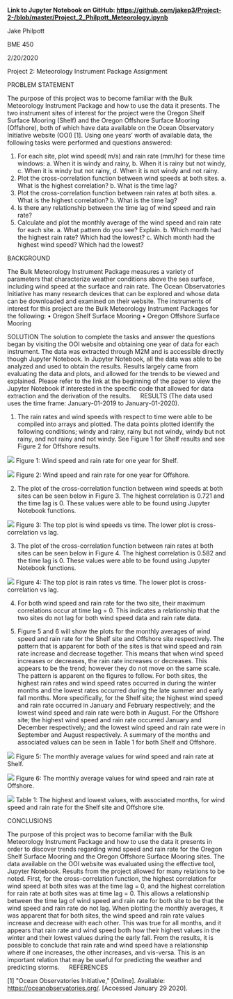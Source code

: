 __Link to Jupyter Notebook on GitHub:
https://github.com/jakep3/Project-2-/blob/master/Project_2_Philpott_Meteorology.ipynb__


Jake Philpott

BME 450

2/20/2020

Project 2: Meteorology Instrument Package Assignment

PROBLEM STATEMENT 

The purpose of this project was to become familiar with the Bulk Meteorology Instrument Package and how to use the data it presents. The two instrument sites of interest for the project were the Oregon Shelf Surface Mooring (Shelf) and the Oregon Offshore Surface Mooring (Offshore), both of which have data available on the Ocean Observatory Initiative website (OOI) [1]. Using one years’ worth of available data, the following tasks were performed and questions answered:

1.	For each site, plot wind speed( m/s) and rain rate (mm/hr) for these time windows:
a.	When it is windy and rainy,
b.	When it is rainy but not windy,
c.	When it is windy but not rainy,
d.	When it is not windy and not rainy.
2.	Plot the cross-correlation function between wind speeds at both sites.
a.	What is the highest correlation?
b.	What is the time lag?
3.	Plot the cross-correlation function between rain rates at both sites.
a.	What is the highest correlation?
b.	What is the time lag?
4.	Is there any relationship between the time lag of wind speed and rain rate?
5.	Calculate and plot the monthly average of the wind speed and rain rate for each site.
a.	What pattern do you see? Explain.
b.	Which month had the highest rain rate? Which had the lowest?
c.	Which month had the highest wind speed? Which had the lowest?

BACKGROUND

The Bulk Meteorology Instrument Package measures a variety of parameters that characterize weather conditions above the sea surface, including wind speed at the surface and rain rate. The Ocean Observatories Initiative has many research devices that can be explored and whose data can be downloaded and examined on their website. The instruments of interest for this project are the Bulk Meteorology Instrument Packages for the following:
•	Oregon Shelf Surface Mooring
•	Oregon Offshore Surface Mooring

SOLUTION 
The solution to complete the tasks and answer the questions began by visiting the OOI website and obtaining one year of data for each instrument. The data was extracted through M2M and is accessible directly though Jupyter Notebook. In Jupyter Notebook, all the data was able to be analyzed and used to obtain the results. Results largely came from evaluating the data and plots, and allowed for the trends to be viewed and explained. Please refer to the link at the beginning of the paper to view the Jupyter Notebook if interested in the specific code that allowed for data extraction and the derivation of the results. 
 
RESULTS
(The data used uses the time frame: January-01-2019 to January-01-2020). 

1.	The rain rates and wind speeds with respect to time were able to be compiled into arrays and plotted. The data points plotted identify the following conditions; windy and rainy, rainy but not windy, windy but not rainy, and not rainy and not windy. See Figure 1 for Shelf results and see Figure 2 for Offshore results.

![](1.jpg)
Figure 1: Wind speed and rain rate for one year for Shelf.

![](2.jpg)
Figure 2: Wind speed and rain rate for one year for Offshore.

2.	The plot of the cross-correlation function between wind speeds at both sites can be seen below in Figure 3. The highest correlation is 0.721 and the time lag is 0. These values were able to be found using Jupyter Notebook functions.  
 
![](3.jpg) 
Figure 3: The top plot is wind speeds vs time. The lower plot is cross-correlation vs lag.

3.	The plot of the cross-correlation function between rain rates at both sites can be seen below in Figure 4. The highest correlation is 0.582 and the time lag is 0. These values were able to be found using Jupyter Notebook functions.

![](4.jpg)
Figure 4: The top plot is rain rates vs time. The lower plot is cross-correlation vs lag.

4.	For both wind speed and rain rate for the two site, their maximum correlations occur at time lag = 0. This indicates a relationship that the two sites do not lag for both wind speed data and rain rate data. 

5.	Figure 5 and 6 will show the plots for the monthly averages of wind speed and rain rate for the Shelf site and Offshore site respectively. The pattern that is apparent for both of the sites is that wind speed and rain rate increase and decrease together. This means that when wind speed increases or decreases, the rain rate increases or decreases. This appears to be the trend; however they do not move on the same scale. The pattern is apparent on the figures to follow.
For both sites, the highest rain rates and wind speed rates occurred in during the winter months and the lowest rates occurred during the late summer and early fall months. More specifically, for the Shelf site; the highest wind speed and rain rate occurred in January and February respectively; and the lowest wind speed and rain rate were both in August. For the Offshore site; the highest wind speed and rain rate occurred January and December respectively; and the lowest wind speed and rain rate were in September and August respectively. A summary of the months and associated values can be seen in Table 1 for both Shelf and Offshore.

![](5.jpg)
Figure 5: The monthly average values for wind speed and rain rate at Shelf.

![](6.jpg)
Figure 6: The monthly average values for wind speed and rain rate at Offshore.

![](7.jpg) 
Table 1: The highest and lowest values, with associated months, for wind speed and rain rate for the Shelf site and Offshore site. 

CONCLUSIONS

The purpose of this project was to become familiar with the Bulk Meteorology Instrument Package and how to use the data it presents in order to discover trends regarding wind speed and rain rate for the Oregon Shelf Surface Mooring and the Oregon Offshore Surface Mooring sites. The data available on the OOI website was evaluated using the effective tool, Jupyter Notebook. Results from the project allowed for many relations to be noted. First, for the cross-correlation function, the highest correlation for wind speed at both sites was at the time lag = 0, and the highest correlation for rain rate at both sites was at time lag = 0. This allows a relationship between the time lag of wind speed and rain rate for both site to be that the wind speed and rain rate do not lag. When plotting the monthly averages, it was apparent that for both sites, the wind speed and rain rate values increase and decrease with each other. This was true for all months, and it appears that rain rate and wind speed both how their highest values in the winter and their lowest values during the early fall. From the results, it is possible to conclude that rain rate and wind speed have a relationship where if one increases, the other increases, and vis-versa. This is an important relation that may be useful for predicting the weather and predicting storms. 
 
REFERENCES

[1] 	"Ocean Observatories Initiative," [Online]. Available: https://oceanobservatories.org/. [Accessed January 29 2020].


